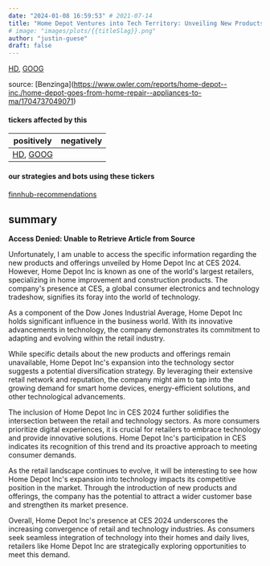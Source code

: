 ```yaml
---
date: "2024-01-08 16:59:53" # 2021-07-14
title: "Home Depot Ventures into Tech Territory: Unveiling New Products and Offerings at CES 2024"
# image: "images/plots/{{titleSlag}}.png"
author: "justin-guese"
draft: false
---
```

<a href='https://finance.yahoo.com/quote/HD' target='_blank'>HD</a>, <a href='https://finance.yahoo.com/quote/GOOG' target='_blank'>GOOG</a> 

source: [Benzinga](<a href='https://www.owler.com/reports/home-depot--inc./home-depot-goes-from-home-repair--appliances-to-ma/1704737049071' target='_blank'>https://www.owler.com/reports/home-depot--inc./home-depot-goes-from-home-repair--appliances-to-ma/1704737049071</a>)

#### tickers affected by this

| positively | negatively |
|------------|------------
| <a href='https://finance.yahoo.com/quote/HD' target='_blank'>HD</a>, <a href='https://finance.yahoo.com/quote/GOOG' target='_blank'>GOOG</a> |  |

#### our strategies and bots using these tickers

[finnhub-recommendations](/strategies/finnhub-recommendations)

## summary

**Access Denied: Unable to Retrieve Article from Source**

Unfortunately, I am unable to access the specific information regarding the new products and offerings unveiled by Home Depot Inc at CES 2024. However, Home Depot Inc is known as one of the world's largest retailers, specializing in home improvement and construction products. The company's presence at CES, a global consumer electronics and technology tradeshow, signifies its foray into the world of technology.

As a component of the Dow Jones Industrial Average, Home Depot Inc holds significant influence in the business world. With its innovative advancements in technology, the company demonstrates its commitment to adapting and evolving within the retail industry.

While specific details about the new products and offerings remain unavailable, Home Depot Inc's expansion into the technology sector suggests a potential diversification strategy. By leveraging their extensive retail network and reputation, the company might aim to tap into the growing demand for smart home devices, energy-efficient solutions, and other technological advancements.

The inclusion of Home Depot Inc in CES 2024 further solidifies the intersection between the retail and technology sectors. As more consumers prioritize digital experiences, it is crucial for retailers to embrace technology and provide innovative solutions. Home Depot Inc's participation in CES indicates its recognition of this trend and its proactive approach to meeting consumer demands.

As the retail landscape continues to evolve, it will be interesting to see how Home Depot Inc's expansion into technology impacts its competitive position in the market. Through the introduction of new products and offerings, the company has the potential to attract a wider customer base and strengthen its market presence.

Overall, Home Depot Inc's presence at CES 2024 underscores the increasing convergence of retail and technology industries. As consumers seek seamless integration of technology into their homes and daily lives, retailers like Home Depot Inc are strategically exploring opportunities to meet this demand.